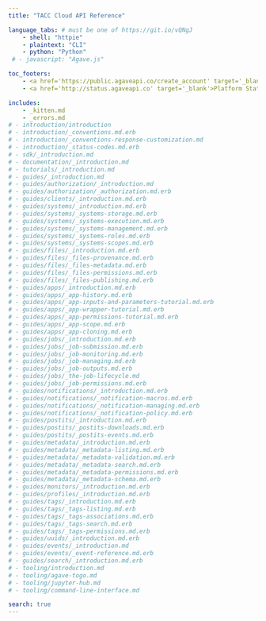 ```yaml
---
title: "TACC Cloud API Reference"

language_tabs: # must be one of https://git.io/vQNgJ
    - shell: "httpie"
    - plaintext: "CLI"
    - python: "Python"
 # - javascript: "Agave.js"

toc_footers:
    - <a href='https://public.agaveapi.co/create_account' target='_blank'>Create an Account</a>
    - <a href='http://status.agaveapi.co' target='_blank'>Platform Status</a>

includes:
    - _kitten.md
    - _errors.md
# - introduction/introduction
# - introduction/_conventions.md.erb
# - introduction/_conventions-response-customization.md
# - introduction/_status-codes.md.erb
# - sdk/_introduction.md
# - documentation/_introduction.md
# - tutorials/_introduction.md
# - guides/_introduction.md
# - guides/authorization/_introduction.md
# - guides/authorization/_authorization.md.erb
# - guides/clients/_introduction.md.erb
# - guides/systems/_introduction.md.erb
# - guides/systems/_systems-storage.md.erb
# - guides/systems/_systems-execution.md.erb
# - guides/systems/_systems-management.md.erb
# - guides/systems/_systems-roles.md.erb
# - guides/systems/_systems-scopes.md.erb
# - guides/files/_introduction.md.erb
# - guides/files/_files-provenance.md.erb
# - guides/files/_files-metadata.md.erb
# - guides/files/_files-permissions.md.erb
# - guides/files/_files-publishing.md.erb
# - guides/apps/_introduction.md.erb
# - guides/apps/_app-history.md.erb
# - guides/apps/_app-inputs-and-parameters-tutorial.md.erb
# - guides/apps/_app-wrapper-tutorial.md.erb
# - guides/apps/_app-permissions-tutorial.md.erb
# - guides/apps/_app-scope.md.erb
# - guides/apps/_app-cloning.md.erb
# - guides/jobs/_introduction.md.erb
# - guides/jobs/_job-submission.md.erb
# - guides/jobs/_job-monitoring.md.erb
# - guides/jobs/_job-managing.md.erb
# - guides/jobs/_job-outputs.md.erb
# - guides/jobs/_the-job-lifecycle.md
# - guides/jobs/_job-permissions.md.erb
# - guides/notifications/_introduction.md.erb
# - guides/notifications/_notification-macros.md.erb
# - guides/notifications/_notification-managing.md.erb
# - guides/notifications/_notification-policy.md.erb
# - guides/postits/_introduction.md.erb
# - guides/postits/_postits-downloads.md.erb
# - guides/postits/_postits-events.md.erb
# - guides/metadata/_introduction.md.erb
# - guides/metadata/_metadata-listing.md.erb
# - guides/metadata/_metadata-validation.md.erb
# - guides/metadata/_metadata-search.md.erb
# - guides/metadata/_metadata-permissions.md.erb
# - guides/metadata/_metadata-schema.md.erb
# - guides/monitors/_introduction.md.erb
# - guides/profiles/_introduction.md.erb
# - guides/tags/_introduction.md.erb
# - guides/tags/_tags-listing.md.erb
# - guides/tags/_tags-associations.md.erb
# - guides/tags/_tags-search.md.erb
# - guides/tags/_tags-permissions.md.erb
# - guides/uuids/_introduction.md.erb
# - guides/events/_introduction.md
# - guides/events/_event-reference.md.erb
# - guides/search/_introduction.md.erb
# - tooling/introduction.md
# - tooling/agave-togo.md
# - tooling/jupyter-hub.md
# - tooling/command-line-interface.md

search: true
---
```

